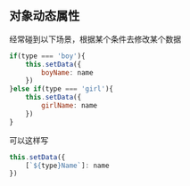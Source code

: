 ## 对象动态属性

经常碰到以下场景，根据某个条件去修改某个数据

```js
if(type === 'boy'){
    this.setData({
        boyName: name
    })
}else if(type === 'girl'){
    this.setData({
        girlName: name
    })
}
```

可以这样写

```js
this.setData({
    [`${type}Name`]: name
})
```

